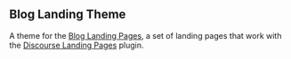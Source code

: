 ## Blog Landing Theme

A theme for the [Blog Landing Pages](https://github.com/paviliondev/blog-landing-pages), a set of landing pages that work with the [Discourse Landing Pages](https://thepavilion.io/c/knowledge/discourse/landing-pages) plugin.